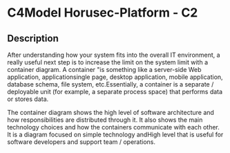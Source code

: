 # C4Model Horusec-Platform - C2

## Description
After understanding how your system fits into the overall IT environment, a really useful next step is to increase the limit on the system limit with a container diagram. A container "is something like a server-side Web application, applicationsingle page, desktop application, mobile application, database schema, file system, etc.Essentially, a container is a separate / deployable unit (for example, a separate process space) that performs data or stores data.

The container diagram shows the high level of software architecture and how responsibilities are distributed through it. It also shows the main technology choices and how the containers communicate with each other. It is a diagram focused on simple technology andHigh level that is useful for software developers and support team / operations.